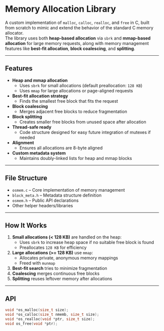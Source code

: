 # Memory Allocation Library

A custom implementation of `malloc`, `calloc`, `realloc`, and `free` in C, built from scratch to mimic and extend the behavior of the standard C memory allocator.  
The library uses both **heap-based allocation** via `sbrk` and **mmap-based allocation** for large memory requests, along with memory management features like **best-fit allocation**, **block coalescing**, and **splitting**.

---

## Features

- **Heap and mmap allocation**
  - Uses `sbrk` for small allocations (default preallocation: `128 KB`)
  - Uses `mmap` for large allocations or page-aligned requests
- **Best-fit allocation strategy**
  - Finds the smallest free block that fits the request
- **Block coalescing**
  - Merges adjacent free blocks to reduce fragmentation
- **Block splitting**
  - Creates smaller free blocks from unused space after allocation
- **Thread-safe ready**
  - Code structure designed for easy future integration of mutexes if needed
- **Alignment**
  - Ensures all allocations are 8-byte aligned
- **Custom metadata system**
  - Maintains doubly-linked lists for heap and mmap blocks

---

## File Structure

- `osmem.c` – Core implementation of memory management
- `block_meta.h` – Metadata structure definition
- `osmem.h` – Public API declarations
- Other helper headers/libraries

---

## How It Works

1. **Small allocations (< 128 KB)** are handled on the heap:
   - Uses `sbrk` to increase heap space if no suitable free block is found
   - Preallocates `128 KB` for efficiency
2. **Large allocations (>= 128 KB)** use `mmap`:
   - Allocates private, anonymous memory mappings
   - Freed with `munmap`
3. **Best-fit search** tries to minimize fragmentation
4. **Coalescing** merges continuous free blocks
5. **Splitting** reuses leftover memory after allocations

---

## API

```c
void *os_malloc(size_t size);
void *os_calloc(size_t nmemb, size_t size);
void *os_realloc(void *ptr, size_t size);
void os_free(void *ptr);
